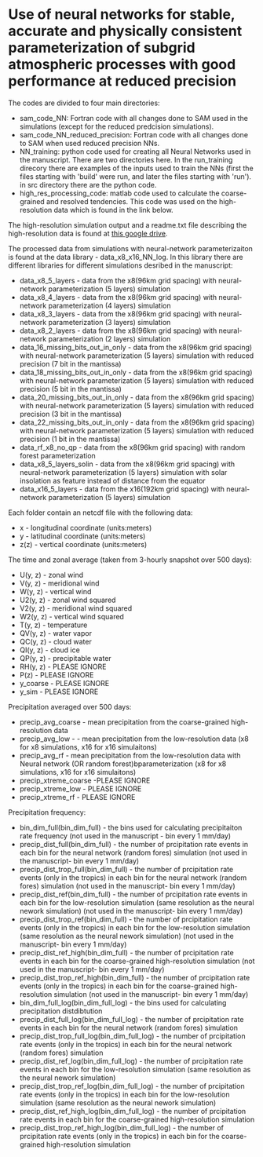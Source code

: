 # Use of neural networks for stable, accurate and physically consistent parameterization of subgrid atmospheric processes with good performance at reduced precision

The codes are divided to four main directories:
- sam_code_NN: Fortran code with all changes done to SAM used in the simulations (except for the reduced predcision simulations). 
- sam_code_NN_reduced_precision: Fortran code with all changes done to SAM when used reduced precision NNs. 
- NN_training: python code used for creating all Neural Networks used in the manuscript. There are two directories here. In the run_training direcory there are examples of the inputs used to train the NNs (first the files starting with 'build' were run, and later the files starting with 'run'). in src directory there are the python code. 
- high_res_processing_code: matlab code used to calculate the coarse-grained and resolved tendencies. This code was used on the high-resolution data which is found in the link below. 

The high-resolution simulation output and a readme.txt file describing the high-resolution data is found at [this google drive](https://drive.google.com/drive/folders/1TRPDL6JkcLjgTHJL9Ib_Z4XuPyvNVIyY).


The processed data from simulations with neural-network parameterizaiton is found at the data library - data_x8_x16_NN_log.
In this library there are different libraries for different simulations desribed in the manuscript:
- data_x8_5_layers - data from the x8(96km grid spacing) with neural-network parameterization (5 layers) simulation 
- data_x8_4_layers - data from the x8(96km grid spacing) with neural-network parameterization (4 layers) simulation
- data_x8_3_layers - data from the x8(96km grid spacing) with neural-network parameterization (3 layers) simulation
- data_x8_2_layers - data from the x8(96km grid spacing) with neural-network parameterization (2 layers) simulation
- data_16_missing_bits_out_in_only - data from the x8(96km grid spacing) with neural-network parameterization (5 layers) simulation  with reduced precision (7 bit in the mantissa)
- data_18_missing_bits_out_in_only - data from the x8(96km grid spacing) with neural-network parameterization (5 layers) simulation  with reduced precision (5 bit in the mantissa)
- data_20_missing_bits_out_in_only - data from the x8(96km grid spacing) with neural-network parameterization (5 layers) simulation  with reduced precision (3 bit in the mantissa)
- data_22_missing_bits_out_in_only - data from the x8(96km grid spacing) with neural-network parameterization (5 layers) simulation  with reduced precision (1 bit in the mantissa)
- data_rf_x8_no_qp - data from the x8(96km grid spacing) with random forest parameterization
- data_x8_5_layers_solin - data from the x8(96km grid spacing) with neural-network parameterization (5 layers) simulation with solar insolation as feature instead of distance from the equator
- data_x16_5_layers - data from the x16(192km grid spacing) with neural-network parameterization (5 layers) simulation 

Each folder contain an netcdf file with the following data:
- x -  longitudinal coordinate (units:meters)
- y - latitudinal coordinate (units:meters)
- z(z) - vertical coordinate (units:meters)

The time and zonal average (taken from 3-hourly snapshot over 500 days):
- U(y, z) - zonal wind
-  V(y, z) - meridional wind
- W(y, z) - vertical wind
- U2(y, z) - zonal wind squared
- V2(y, z) - meridional wind squared
- W2(y, z) - vertical wind squared
- T(y, z) - temperature 
- QV(y, z) - water vapor
- QC(y, z) - cloud water
- QI(y, z) - cloud ice
- QP(y, z) - precipitable water
- RH(y, z) - PLEASE IGNORE
- P(z) - PLEASE IGNORE
- y_coarse - PLEASE IGNORE
- y_sim - PLEASE IGNORE

Precipitation averaged over 500 days:
- precip_avg_coarse - mean precipitation from the coarse-grained high-resolution data
- precip_avg_low - - mean precipitation from the low-resolution data (x8 for x8 simulations, x16 for x16 simulaitons)
- precip_avg_rf - mean precipitation from the low-resolution data with Neural network (OR random forest)bparameterization (x8 for x8 simulations, x16 for x16 simulaitons)
- precip_xtreme_coarse -PLEASE IGNORE
- precip_xtreme_low - PLEASE IGNORE
- precip_xtreme_rf - PLEASE IGNORE

Precipitation frequency: 

- bin_dim_full(bin_dim_full) - the bins used for calculating precipitaiton rate frequency (not used in the manuscript - bin every 1 mm/day)
- precip_dist_full(bin_dim_full) - the number of prcipitation rate events in each bin for the neural network (random fores) simulation (not used in the manuscript- bin every 1 mm/day)
- precip_dist_trop_full(bin_dim_full)  - the number of prcipitation rate events (only in the tropics) in each bin for the neural network (random fores) simulation (not used in the manuscript- bin every 1 mm/day)
- precip_dist_ref(bin_dim_full) - the number of prcipitation rate events in each bin for the low-resolution simulation (same resolution as the neural nework simulation) (not used in the manuscript- bin every 1 mm/day)
- precip_dist_trop_ref(bin_dim_full) - the number of prcipitation rate events (only in the tropics) in each bin for the low-resolution simulation (same resolution as the neural nework simulation) (not used in the manuscript- bin every 1 mm/day)
- precip_dist_ref_high(bin_dim_full) - the number of prcipitation rate events in each bin for the coarse-grained high-resolution simulation (not used in the manuscript- bin every 1 mm/day)
- precip_dist_trop_ref_high(bin_dim_full) - the number of prcipitation rate events (only in the tropics) in each bin for the coarse-grained high-resolution simulation (not used in the manuscript- bin every 1 mm/day)
- bin_dim_full_log(bin_dim_full_log) - the bins used for calculating precipitation distdibtution
- precip_dist_full_log(bin_dim_full_log) - the number of prcipitation rate events in each bin for the neural network (random fores) simulation
- precip_dist_trop_full_log(bin_dim_full_log) - the number of prcipitation rate events (only in the tropics) in each bin for the neural network (random fores) simulation
- precip_dist_ref_log(bin_dim_full_log) - the number of prcipitation rate events in each bin for the low-resolution simulation (same resolution as the neural nework simulation)
- precip_dist_trop_ref_log(bin_dim_full_log) - the number of prcipitation rate events (only in the tropics) in each bin for the low-resolution simulation (same resolution as the neural nework simulation)
- precip_dist_ref_high_log(bin_dim_full_log) - the number of prcipitation rate events in each bin for the coarse-grained high-resolution simulation
- precip_dist_trop_ref_high_log(bin_dim_full_log) - the number of prcipitation rate events (only in the tropics) in each bin for the coarse-grained high-resolution simulation



